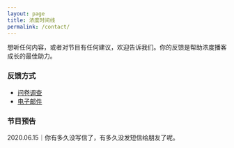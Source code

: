 ```yaml
---
layout: page
title: 浓度时间线
permalink: /contact/
---
```


想听任何内容，或者对节目有任何建议，欢迎告诉我们。你的反馈是帮助浓度播客成长的最佳助力。

### 反馈方式

* [问卷调查](https://www.surveycake.com/s/WAerv)
* [电子邮件](mailto:{{hi@nod.fm}}) 


### 节目预告

2020.06.15｜你有多久没写信了，有多久没发短信给朋友了呢。

